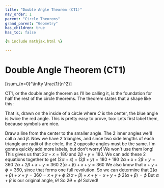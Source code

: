 ```yaml
---
title: "Double Angle Theorem (CT1)"
nav_order: 1
parent: "Circle Theorems"
grand_parent: "Geometry"
has_children: true
has_toc: false

{% include mathjax.html %}

---
```


# Double Angle Theorem (CT1)

\[\sum_{n=0}^\infty \frac{1}{n^2}\]

CT1, or the double angle theorem as I'll be calling it, is the foundation for half the rest of the circle theorems. The theorem states that a shape like this:

That is, drawn on the inside of a circle where $C$ is the center, the blue angle is twice the red angle.
This is pretty easy to prove, too:
Lets first label them, because symbols are nice.

Draw a line from the center to the smaller angle.
The 2 inner angles we'll call $\alpha$ and $\beta$.
Now we have 2 triangles, and since two side lengths of each triangle are radii of the circle, the 2 opposite angles must be the same.
I'm gonna quickly add more labels, but don't worry! We won't use them long!
This gives us that $2\alpha + x = 180$ and $2\beta + y = 180$. We can add these 2 equations together to get 
$(2\alpha + x) + (2\beta + y) = 180 + 180$
$2\alpha + x + 2\beta + y = 360$
$2\alpha + 2\beta + x + y = 360$
$2(\alpha + \beta) + x + y = 360$
We also know that $x + y + \phi = 360$, since that forms one full revolution. So we can determine that
$2(\alpha + \beta) + x + y = 360 = x + y + \phi$
$2(\alpha + \beta) + x + y = x + y + \phi$
$2(\alpha + \beta) = \phi$
But $\alpha + \beta$ is our original angle, $\theta$! So $2\theta = \phi$!
Solved!
